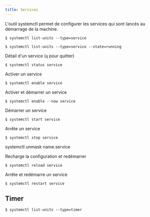 ```yaml
---
title: Services
---
```


L'outil systemctl permet de configurer les services qui sont lancés au démarrage de la machine.


```shell
$ systemctl list-units --type=service
```

```shell
$ systemctl list-units --type=service --state=running
```

Détail d'un service (`q` pour quitter)

```shell
$ systemctl status service
```

Activer un service

```shell
$ systemctl enable service
```

Activer et démarrer un service

```shell
$ systemctl enable --now service
```

Démarrer un service

```shell
$ systemctl start service
```

Arrête un service

```shell
$ systemctl stop service
```

systemctl unmask name.service

Recharge la configuration et redémarrer

```shell
$ systemctl reload service
```

Arrête et redémarre un service

```shell
$ systemctl restart service
```

## Timer

```shell
$ systemctl list-units --type=timer
```
